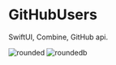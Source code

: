 # GitHubUsers
SwiftUI, Combine, GitHub api.

![rounded](https://user-images.githubusercontent.com/95241900/202639414-b49b1164-0343-4b84-ace5-86cd35d876d5.png)
![roundedb](https://user-images.githubusercontent.com/95241900/202639640-f2d11125-d26f-48f8-839a-14d81b723728.png)

